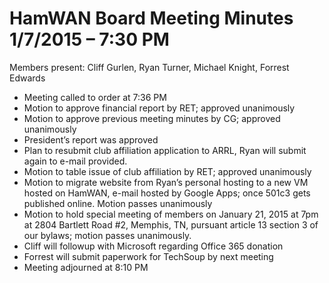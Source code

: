 # HamWAN Board Meeting Minutes 1/7/2015 – 7:30 PM

Members present: Cliff Gurlen, Ryan Turner, Michael Knight, Forrest Edwards

- Meeting called to order at 7:36  PM
- Motion to approve financial report by RET; approved unanimously
- Motion to approve previous meeting minutes by CG; approved unanimously
- President’s report was approved
- Plan to resubmit club affiliation application to ARRL, Ryan will submit again to e-mail provided. 
- Motion to table issue of club affiliation by RET; approved unanimously
- Motion to migrate website from Ryan’s personal hosting to a new VM hosted on HamWAN, e-mail hosted by Google Apps; once 501c3 gets published online. Motion passes unanimously
- Motion to hold special meeting of members on January 21, 2015 at 7pm at 2804 Bartlett Road #2, Memphis, TN, pursuant article 13 section 3 of our bylaws; motion passes unanimously.
- Cliff will followup with Microsoft regarding Office 365 donation
- Forrest will submit paperwork for TechSoup by next meeting
- Meeting adjourned at 8:10 PM
